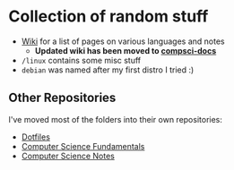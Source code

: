 # Collection of random stuff

* [Wiki](https://github.com/burrt/debian/wiki) for a list of pages on various languages and notes
  * **Updated wiki has been moved to [compsci-docs](https://burrt.github.io/compsci-docs/)**
* `/linux` contains some misc stuff
* `debian` was named after my first distro I tried :)

## Other Repositories

I've moved most of the folders into their own repositories:

* [Dotfiles](https://github.com/burrt/dotfiles)
* [Computer Science Fundamentals](https://github.com/burrt/cs-fundamentals)
* [Computer Science Notes](https://github.com/burrt/compsci-docs)
